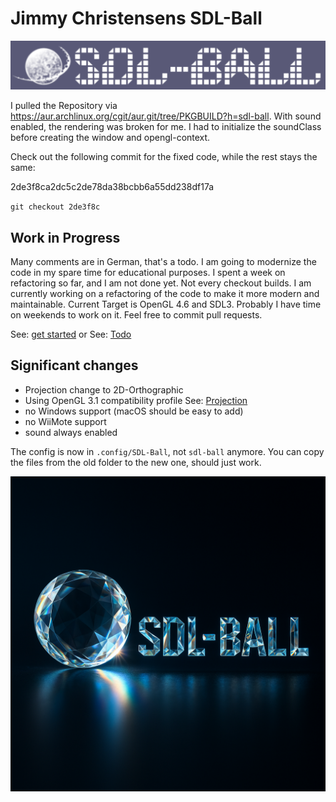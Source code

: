 # Jimmy Christensens SDL-Ball

![old logo](images/old-logo.png)

I pulled the Repository via <https://aur.archlinux.org/cgit/aur.git/tree/PKGBUILD?h=sdl-ball>.
With sound enabled, the rendering was broken for me.
I had to initialize the soundClass before creating the window and opengl-context.

Check out the following commit for the fixed code, while the rest stays the same:

2de3f8ca2dc5c2de78da38bcbb6a55dd238df17a

`git checkout 2de3f8c`

## Work in Progress

Many comments are in German, that's a todo.
I am going to modernize the code in my spare time for educational purposes.
I spent a week on refactoring so far, and I am not done yet. Not every checkout builds.
I am currently working on a refactoring of the code to make it more modern and maintainable.
Current Target is OpenGL 4.6 and SDL3.
Probably I have time on weekends to work on it. Feel free to commit pull requests.

See: [get started](docs/Developer/get_started.md)
or
See: [Todo](docs/Developer/Todo.md)

## Significant changes

- Projection change to 2D-Orthographic
- Using OpenGL 3.1 compatibility profile See: [Projection](docs/Developer/Refactoring/Projection.md)
- no Windows support (macOS should be easy to add)
- no WiiMote support
- sound always enabled

The config is now in `.config/SDL-Ball`, not `sdl-ball` anymore.
You can copy the files from the old folder to the new one, should just work.

![new logo](images/current-logo.png)